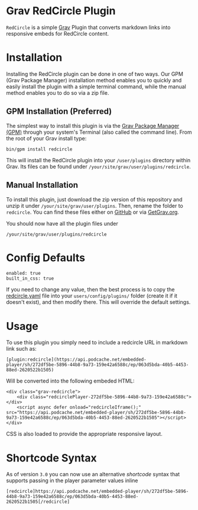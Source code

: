 # Grav RedCircle Plugin

`RedCircle` is a simple [Grav][grav] Plugin that converts markdown links into responsive embeds for RedCircle content.

# Installation

Installing the RedCircle plugin can be done in one of two ways. Our GPM (Grav Package Manager) installation method enables you to quickly and easily install the plugin with a simple terminal command, while the manual method enables you to do so via a zip file.

## GPM Installation (Preferred)

The simplest way to install this plugin is via the [Grav Package Manager (GPM)](http://learn.getgrav.org/advanced/grav-gpm) through your system's Terminal (also called the command line).  From the root of your Grav install type:

    bin/gpm install redcircle

This will install the RedCircle plugin into your `/user/plugins` directory within Grav. Its files can be found under `/your/site/grav/user/plugins/redcircle`.

## Manual Installation

To install this plugin, just download the zip version of this repository and unzip it under `/your/site/grav/user/plugins`. Then, rename the folder to `redcircle`. You can find these files either on [GitHub](https://github.com/getgrav/grav-plugin-redcircle) or via [GetGrav.org](http://getgrav.org/downloads/plugins#extras).

You should now have all the plugin files under

    /your/site/grav/user/plugins/redcircle

# Config Defaults

```
enabled: true
built_in_css: true
```

If you need to change any value, then the best process is to copy the [redcircle.yaml](redcircle.yaml) file into your `users/config/plugins/` folder (create it if it doesn't exist), and then modify there.  This will override the default settings.

<!-- You can also set any of these settings on a per-page basis by adding them under a `redcircle:` setting in your page header.  For example:

    - - -
    title: RedCircle Podcast
    redcircle:
    - - -
    
    [plugin:redcircle](https://api.podcache.net/embedded-player/sh/272df5be-5896-44b8-9a73-159e42a6588c/ep/063d5bda-40b5-4453-88ed-2620522b1505)

This will display a podcast and auto-play it.

For more details on the `player_parameters`, please check out the [RedCircle official documentation](https://developers.google.com/redcircle/player_parameters) -->

# Usage

To use this plugin you simply need to include a redcircle URL in markdown link such as:

```
[plugin:redcircle](https://api.podcache.net/embedded-player/sh/272df5be-5896-44b8-9a73-159e42a6588c/ep/063d5bda-40b5-4453-88ed-2620522b1505)
```

Will be converted into the following embeded HTML:

```
<div class="grav-redcircle">
    <div class="redcirclePlayer-272df5be-5896-44b8-9a73-159e42a6588c"></div>
    <script async defer onload="redcircleIframe();" src="https://api.podcache.net/embedded-player/sh/272df5be-5896-44b8-9a73-159e42a6588c/ep/063d5bda-40b5-4453-88ed-2620522b1505"></script>
</div>
```

CSS is also loaded to provide the appropriate responsive layout.

# Shortcode Syntax

As of version `3.0` you can now use an alternative _shortcode_ syntax that supports passing in the player parameter values inline 

```
[redcircle]https://api.podcache.net/embedded-player/sh/272df5be-5896-44b8-9a73-159e42a6588c/ep/063d5bda-40b5-4453-88ed-2620522b1505[/redcircle]
```

[grav]: http://github.com/getgrav/grav

